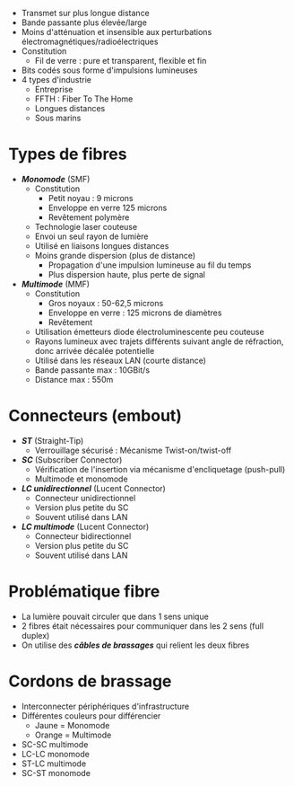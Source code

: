 * Transmet sur plus longue distance
* Bande passante plus élevée/large
* Moins d'atténuation et insensible aux perturbations électromagnétiques/radioélectriques
* Constitution
	* Fil de verre : pure et transparent, flexible et fin
* Bits codés sous forme d'impulsions lumineuses
* 4 types d'industrie
	* Entreprise
	* FFTH : Fiber To The Home 
	* Longues distances
	* Sous marins
# Types de fibres
* ***Monomode*** (SMF)
	* Constitution
		* Petit noyau : 9 microns
		* Enveloppe en verre 125 microns 
		* Revêtement polymère
	* Technologie laser couteuse
	* Envoi un seul rayon de lumière
	* Utilisé en liaisons longues distances
	* Moins grande dispersion (plus de distance)
		* Propagation d'une impulsion lumineuse au fil du temps
		* Plus dispersion haute, plus perte de signal
* ***Multimode*** (MMF)
	* Constitution
		* Gros noyaux : 50-62,5 microns
		* Enveloppe en verre : 125 microns de diamètres
		* Revêtement
	* Utilisation émetteurs diode électroluminescente peu couteuse
	* Rayons lumineux avec trajets différents suivant angle de réfraction, donc arrivée décalée potentielle
	* Utilisé dans les réseaux LAN (courte distance)
	* Bande passante max : 10GBit/s
	* Distance max : 550m
# Connecteurs (embout)
* ***ST*** (Straight-Tip) 
	* Verrouillage sécurisé : Mécanisme Twist-on/twist-off
* ***SC*** (Subscriber Connector)
	* Vérification de l'insertion via mécanisme d'encliquetage (push-pull)
	* Multimode et monomode	
* ***LC unidirectionnel*** (Lucent Connector)
	* Connecteur unidirectionnel
	* Version plus petite du SC
	* Souvent utilisé dans LAN
* ***LC multimode*** (Lucent Connector)
	* Connecteur bidirectionnel
	* Version plus petite du SC
	* Souvent utilisé dans LAN
# Problématique fibre
* La lumière pouvait circuler que dans 1 sens unique
* 2 fibres était nécessaires pour communiquer dans les 2 sens (full duplex)
* On utilise des ***câbles de brassages*** qui relient les deux fibres

# Cordons de brassage 
* Interconnecter périphériques d'infrastructure
* Différentes couleurs pour différencier
	* Jaune = Monomode
	* Orange = Multimode
* SC-SC multimode
* LC-LC monomode
* ST-LC multimode
* SC-ST monomode